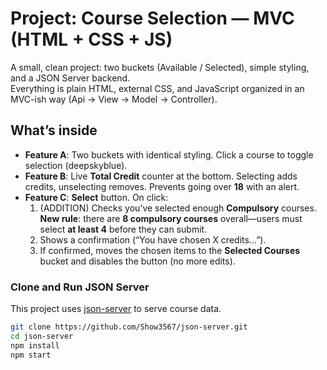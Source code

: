 # Project: Course Selection — MVC (HTML + CSS + JS)

A small, clean project: two buckets (Available / Selected), simple styling, and a JSON Server backend.  
Everything is plain HTML, external CSS, and JavaScript organized in an MVC-ish way (Api → View → Model → Controller).

## What’s inside
- **Feature A**: Two buckets with identical styling. Click a course to toggle selection (deepskyblue).
- **Feature B**: Live **Total Credit** counter at the bottom. Selecting adds credits, unselecting removes. Prevents going over **18** with an alert.
- **Feature C**: **Select** button. On click:
  1) (ADDITION) Checks you’ve selected enough **Compulsory** courses.  
     **New rule**: there are **8 compulsory courses** overall—users must select **at least 4** before they can submit.
  2) Shows a confirmation (“You have chosen X credits…”).  
  3) If confirmed, moves the chosen items to the **Selected Courses** bucket and disables the button (no more edits).

### Clone and Run JSON Server
This project uses [json-server](https://github.com/Show3567/json-server) to serve course data.
```bash
git clone https://github.com/Show3567/json-server.git
cd json-server
npm install
npm start
